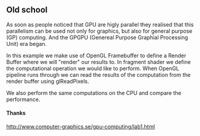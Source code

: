 Old school
----------

As soon as people noticed that GPU are higly parallel they realised that this parallelism can be used not only for graphics, but also for general purpose (GP) computing. And the GPGPU (Genereal Purpose Graphial Processing Unit) era began.

In this example we make use of OpenGL Framebuffer to define a Render Buffer where we will "render" our results to. In fragment shader we define the computational operation we would like to perform. When OpenGL pipeline runs through we can read the results of the computation from the render buffer using glReadPixels.

We also perform the same computations on the CPU and compare the performance.


#### Thanks
http://www.computer-graphics.se/gpu-computing/lab1.html
